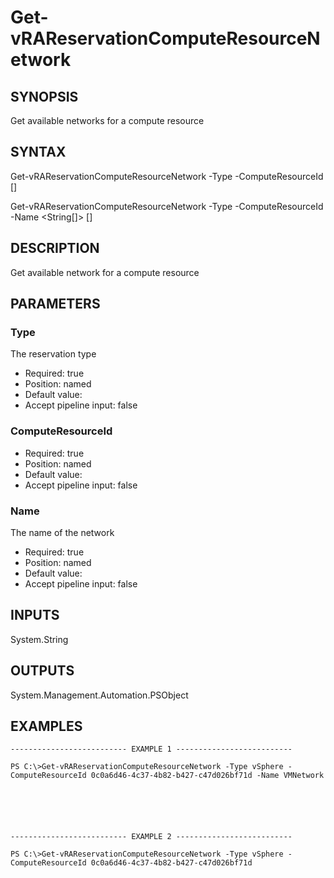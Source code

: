 # Get-vRAReservationComputeResourceNetwork

## SYNOPSIS
    
Get available networks for a compute resource

## SYNTAX
 Get-vRAReservationComputeResourceNetwork -Type <String> -ComputeResourceId <String> [<CommonParameters>]  Get-vRAReservationComputeResourceNetwork -Type <String> -ComputeResourceId <String> -Name <String[]> [<CommonParameters>]     

## DESCRIPTION

Get available network for a compute resource

## PARAMETERS


### Type

The reservation type

* Required: true
* Position: named
* Default value: 
* Accept pipeline input: false

### ComputeResourceId


* Required: true
* Position: named
* Default value: 
* Accept pipeline input: false

### Name

The name of the network

* Required: true
* Position: named
* Default value: 
* Accept pipeline input: false

## INPUTS

System.String

## OUTPUTS

System.Management.Automation.PSObject

## EXAMPLES
```
-------------------------- EXAMPLE 1 --------------------------

PS C:\>Get-vRAReservationComputeResourceNetwork -Type vSphere -ComputeResourceId 0c0a6d46-4c37-4b82-b427-c47d026bf71d -Name VMNetwork






-------------------------- EXAMPLE 2 --------------------------

PS C:\>Get-vRAReservationComputeResourceNetwork -Type vSphere -ComputeResourceId 0c0a6d46-4c37-4b82-b427-c47d026bf71d
```

